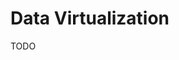 # Data Virtualization

<!--
https://www.amazon.com.br/PolyBase-Revealed-Virtualization-Server-English-ebook/dp/B082ZM53P4

https://www.google.com/search?client=firefox-b-d&sxsrf=ALeKk00jDxcSqCQQdXO26_V-epwhVXVLzw:1618915482932&q=Storytelling+With+Data:+A+Data+Visualization+Guide+for+Business+Professionals&stick=H4sIAAAAAAAAAONgFuLSz9U3MEmrKjJNUeLVT9c3NEwqLyioSqsw1RLJTrbST87Pzc3Ps0rJL88rTyxKKV7FKAgUy8lJTS7JzM_TT8rPzy5exOobXJJfVFmSmpOTmZeuEJ5ZkqHgkliSaKXgCKYVwjKLSxNzMqsSQZoU3EszU1IV0vKLFJxKizPzUouLFQKK8tOANFA2Mad4BysjADzLEwKaAAAA&sa=X&ved=2ahUKEwia0Z-S0ozwAhW4qpUCHcDUDmwQxA0wI3oECCwQBQ&biw=1280&bih=1304
-->

TODO
